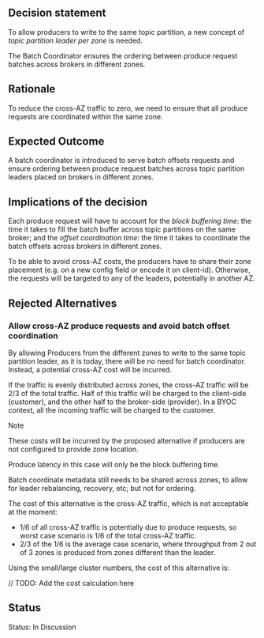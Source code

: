 ## Decision statement

To allow producers to write to the same topic partition, a new concept of _topic partition leader per zone_ is needed.

The Batch Coordinator ensures the ordering between produce request batches across brokers in different zones. 

## Rationale

To reduce the cross-AZ traffic to zero, we need to ensure that all produce requests are coordinated within the same zone.

## Expected Outcome

A batch coordinator is introduced to serve batch offsets requests and ensure ordering between produce request batches across topic partition leaders placed on brokers in different zones.

## Implications of the decision

Each produce request will have to account for the _block buffering time_: the time it takes to fill the batch buffer across topic partitions on the same broker;
and the _offset coordination time_: the time it takes to coordinate the batch offsets across brokers in different zones.

To be able to avoid cross-AZ costs, the producers have to share their zone placement (e.g. on a new config field or encode it on client-id).
Otherwise, the requests will be targeted to any of the leaders, potentially in another AZ.

## Rejected Alternatives

### Allow cross-AZ produce requests and avoid batch offset coordination

By allowing Producers from the different zones to write to the same topic partition leader, as it is today, there will be no need for batch coordinator.
Instead, a potential cross-AZ cost will be incurred.

If the traffic is evenly distributed across zones, the cross-AZ traffic will be 2/3 of the total traffic.
Half of this traffic will be charged to the client-side (customer), and the other half to the broker-side (provider).
In a BYOC context, all the incoming traffic will be charged to the customer.

> [!NOTE]
> These costs will be incurred by the proposed alternative if producers are not configured to provide zone location.

Produce latency in this case will only be the block buffering time.

Batch coordinate metadata still needs to be shared across zones, to allow for leader rebalancing, recovery, etc; but not for ordering.

The cost of this alternative is the cross-AZ traffic, which is not acceptable at the moment:
- 1/6 of all cross-AZ traffic is potentially due to produce requests, so worst case scenario is 1/6 of the total cross-AZ traffic.
- 2/3 of the 1/6 is the average case scenario, where throughput from 2 out of 3 zones is produced from zones different than the leader.

Using the small/large cluster numbers, the cost of this alternative is:

// TODO: Add the cost calculation here

## Status

Status: In Discussion

